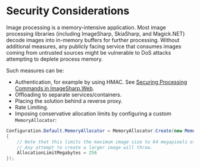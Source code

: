 # Security Considerations

Image processing is a memory-intensive application. Most image processing libraries (including ImageSharp, SkiaSharp, and Magick.NET) decode images into in-memory buffers for further processing. Without additional measures, any publicly facing service that consumes images coming from untrusted sources might be vulnerable to DoS attacks attempting to deplete process memory.

Such measures can be:
- Authentication, for example by using HMAC. See [Securing Processing Commands in ImageSharp.Web](../imagesharp.web/processingcommands.md#securing-processing-commands).
- Offloading to separate services/containers.
- Placing the solution behind a reverse proxy.
- Rate Limiting.
- Imposing conservative allocation limits by configuring a custom `MemoryAllocator`:

```csharp
Configuration.Default.MemoryAllocator = MemoryAllocator.Create(new MemoryAllocatorOptions()
{
    // Note that this limits the maximum image size to 64 megapixels of Rgba32.
    // Any attempt to create a larger image will throw.
    AllocationLimitMegabytes = 256
});
```